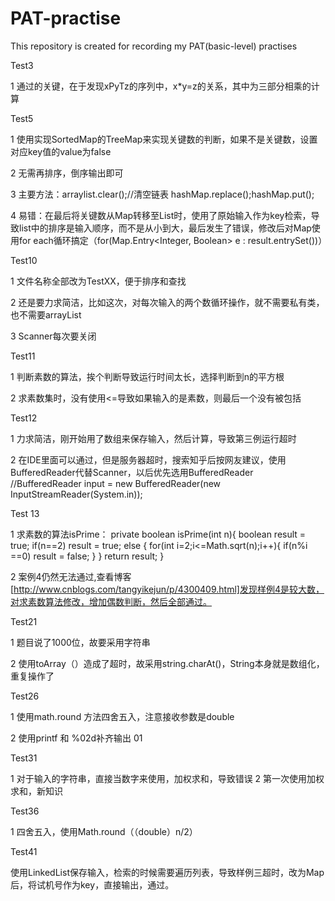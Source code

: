# PAT-practise
This repository is created for recording my PAT(basic-level) practises 

Test3 

1 通过的关键，在于发现xPyTz的序列中，x*y=z的关系，其中为三部分相乘的计算

Test5

1 使用实现SortedMap的TreeMap来实现关键数的判断，如果不是关键数，设置对应key值的value为false

2 无需再排序，倒序输出即可

3 主要方法：arraylist.clear();//清空链表
          hashMap.replace();hashMap.put();
          
4 易错：在最后将关键数从Map转移至List时，使用了原始输入作为key检索，导致list中的排序是输入顺序，而不是从小到大，最后发生了错误，修改后对Map使用for each循环搞定（for(Map.Entry<Integer,
Boolean>  e : result.entrySet())）

Test10

1 文件名称全部改为TestXX，便于排序和查找

2 还是要力求简洁，比如这次，对每次输入的两个数循环操作，就不需要私有类，也不需要arrayList

3 Scanner每次要关闭

Test11

1 判断素数的算法，挨个判断导致运行时间太长，选择判断到n的平方根

2 求素数集时，没有使用<=导致如果输入的是素数，则最后一个没有被包括

Test12

1 力求简洁，刚开始用了数组来保存输入，然后计算，导致第三例运行超时

2 在IDE里面可以通过，但是服务器超时，搜索知乎后按网友建议，使用BufferedReader代替Scanner，以后优先选用BufferedReader
  //BufferedReader input = new BufferedReader(new InputStreamReader(System.in));

Test 13

1 求素数的算法isPrime：
    private boolean isPrime(int n){
        boolean result = true;
        if(n==2)
            result = true;
        else {
            for(int i=2;i<=Math.sqrt(n);i++){
                if(n%i ==0)
                    result = false;
            }
        }
        return result;
    }

2 案例4仍然无法通过,查看博客[http://www.cnblogs.com/tangyikejun/p/4300409.html]发现样例4是较大数，对求素数算法修改，增加偶数判断，然后全部通过。


Test21

1 题目说了1000位，故要采用字符串

2 使用toArray（）造成了超时，故采用string.charAt()，String本身就是数组化，重复操作了


Test26

1 使用math.round 方法四舍五入，注意接收参数是double

2 使用printf 和 %02d补齐输出 01


Test31

1 对于输入的字符串，直接当数字来使用，加权求和，导致错误
2 第一次使用加权求和，新知识

Test36

1 四舍五入，使用Math.round（（double）n/2）

Test41

使用LinkedList保存输入，检索的时候需要遍历列表，导致样例三超时，改为Map后，将试机号作为key，直接输出，通过。
